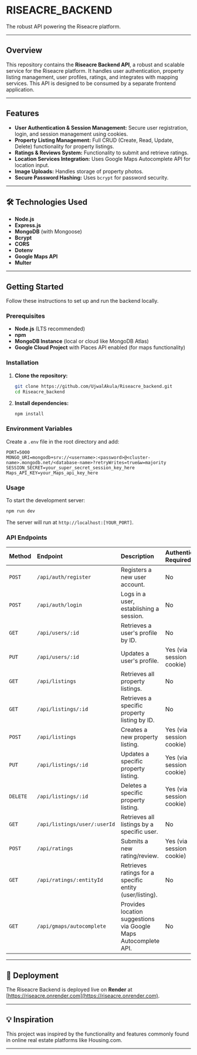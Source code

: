 
# RISEACRE\_BACKEND

The robust API powering the Riseacre platform.

-----

## Overview

This repository contains the **Riseacre Backend API**, a robust and scalable service for the Riseacre platform. It handles user authentication, property listing management, user profiles, ratings, and integrates with mapping services. This API is designed to be consumed by a separate frontend application.

-----

## Features

  * **User Authentication & Session Management:** Secure user registration, login, and session management using cookies.
  * **Property Listing Management:** Full CRUD (Create, Read, Update, Delete) functionality for property listings.
  * **Ratings & Reviews System:** Functionality to submit and retrieve ratings.
  * **Location Services Integration:** Uses Google Maps Autocomplete API for location input.
  * **Image Uploads:** Handles storage of property photos.
  * **Secure Password Hashing:** Uses `bcrypt` for password security.

-----

## 🛠️ Technologies Used

  * **Node.js**
  * **Express.js**
  * **MongoDB** (with Mongoose)
  * **Bcrypt**
  * **CORS**
  * **Dotenv**
  * **Google Maps API**
  * **Multer**

-----

## Getting Started

Follow these instructions to set up and run the backend locally.

### Prerequisites

  * **Node.js** (LTS recommended)
  * **npm** 
  * **MongoDB Instance** (local or cloud like MongoDB Atlas)
  * **Google Cloud Project** with Places API enabled (for maps functionality)

### Installation

1.  **Clone the repository:**
    ```bash
    git clone https://github.com/UjwalAkula/Riseacre_backend.git
    cd Riseacre_backend
    ```
2.  **Install dependencies:**
    ```bash
    npm install
    ```

### Environment Variables

Create a `.env` file in the root directory and add:

```dotenv
PORT=5000
MONGO_URI=mongodb+srv://<username>:<password>@<cluster-name>.mongodb.net/<database-name>?retryWrites=true&w=majority
SESSION_SECRET=your_super_secret_session_key_here
Maps_API_KEY=your_Maps_api_key_here
```

### Usage

To start the development server:

```bash
npm run dev
```

The server will run at `http://localhost:[YOUR_PORT]`.

### API Endpoints

| Method | Endpoint                            | Description                                        | Authentication Required |
| :----- | :---------------------------------- | :------------------------------------------------- | :---------------------- |
| `POST` | `/api/auth/register`                | Registers a new user account.                      | No                      |
| `POST` | `/api/auth/login`                   | Logs in a user, establishing a session.            | No                      |
| `GET`  | `/api/users/:id`                    | Retrieves a user's profile by ID.                  | No                      |
| `PUT`  | `/api/users/:id`                    | Updates a user's profile.                          | Yes (via session cookie)|
| `GET`  | `/api/listings`                     | Retrieves all property listings.                   | No                      |
| `GET`  | `/api/listings/:id`                 | Retrieves a specific property listing by ID.       | No                      |
| `POST` | `/api/listings`                     | Creates a new property listing.                    | Yes (via session cookie)|
| `PUT`  | `/api/listings/:id`                 | Updates a specific property listing.               | Yes (via session cookie)|
| `DELETE`| `/api/listings/:id`                 | Deletes a specific property listing.               | Yes (via session cookie)|
| `GET`  | `/api/listings/user/:userId`        | Retrieves all listings by a specific user.         | No                      |
| `POST` | `/api/ratings`                      | Submits a new rating/review.                       | Yes (via session cookie)|
| `GET`  | `/api/ratings/:entityId`            | Retrieves ratings for a specific entity (user/listing).| No                      |
| `GET`  | `/api/gmaps/autocomplete`           | Provides location suggestions via Google Maps Autocomplete API. | No                      |

-----

## 🚀 Deployment

The Riseacre Backend is deployed live on **Render** at [https://riseacre.onrender.com](https://riseacre.onrender.com).

-----

## 💡 Inspiration
This project was inspired by the functionality and features commonly found in online real estate platforms like Housing.com.

-----